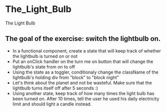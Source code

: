 # The_Light_Bulb
The Light Bulb
## The goal of the exercise: switch the lightbulb on.
   * In a functional component, create a state that will keep track of whether the lightbulb is turned on or not
   * Put an onClick handler on the turn me on button that will change the lightbulb's state from on to off
   * Using the state as a toggler, conditionaly change the className of the lightbulb's holding div from "block" to "block night"
   * Let's think about the planet and not be wasteful. Make sure that the lightbulb turns itself off after 5 seconds :)
   * Using another state, keep track of how many times the light bulb has been turned on. After 10 times, tell the user he used his daily electricity limit and should light a candle instead.
